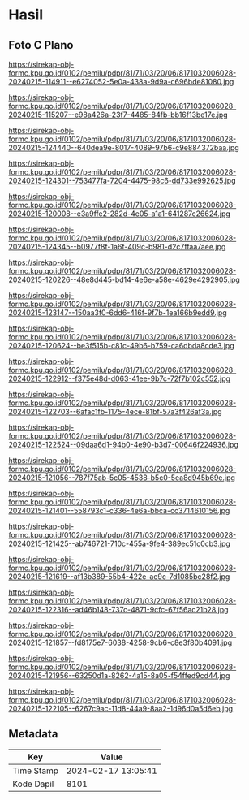 # Hasil

## Foto C Plano

https://sirekap-obj-formc.kpu.go.id/0102/pemilu/pdpr/81/71/03/20/06/8171032006028-20240215-114911--e6274052-5e0a-438a-9d9a-c696bde81080.jpg

https://sirekap-obj-formc.kpu.go.id/0102/pemilu/pdpr/81/71/03/20/06/8171032006028-20240215-115207--e98a426a-23f7-4485-84fb-bb16f13be17e.jpg

https://sirekap-obj-formc.kpu.go.id/0102/pemilu/pdpr/81/71/03/20/06/8171032006028-20240215-124440--640dea9e-8017-4089-97b6-c9e884372baa.jpg

https://sirekap-obj-formc.kpu.go.id/0102/pemilu/pdpr/81/71/03/20/06/8171032006028-20240215-124301--753477fa-7204-4475-98c6-dd733e992625.jpg

https://sirekap-obj-formc.kpu.go.id/0102/pemilu/pdpr/81/71/03/20/06/8171032006028-20240215-120008--e3a9ffe2-282d-4e05-a1a1-641287c26624.jpg

https://sirekap-obj-formc.kpu.go.id/0102/pemilu/pdpr/81/71/03/20/06/8171032006028-20240215-124345--b0977f8f-1a6f-409c-b981-d2c7ffaa7aee.jpg

https://sirekap-obj-formc.kpu.go.id/0102/pemilu/pdpr/81/71/03/20/06/8171032006028-20240215-120226--48e8d445-bd14-4e6e-a58e-4629e4292905.jpg

https://sirekap-obj-formc.kpu.go.id/0102/pemilu/pdpr/81/71/03/20/06/8171032006028-20240215-123147--150aa3f0-6dd6-416f-9f7b-1ea166b9edd9.jpg

https://sirekap-obj-formc.kpu.go.id/0102/pemilu/pdpr/81/71/03/20/06/8171032006028-20240215-120624--be3f515b-c81c-49b6-b759-ca6dbda8cde3.jpg

https://sirekap-obj-formc.kpu.go.id/0102/pemilu/pdpr/81/71/03/20/06/8171032006028-20240215-122912--f375e48d-d063-41ee-9b7c-72f7b102c552.jpg

https://sirekap-obj-formc.kpu.go.id/0102/pemilu/pdpr/81/71/03/20/06/8171032006028-20240215-122703--6afac1fb-1175-4ece-81bf-57a3f426af3a.jpg

https://sirekap-obj-formc.kpu.go.id/0102/pemilu/pdpr/81/71/03/20/06/8171032006028-20240215-122524--09daa6d1-94b0-4e90-b3d7-00646f224936.jpg

https://sirekap-obj-formc.kpu.go.id/0102/pemilu/pdpr/81/71/03/20/06/8171032006028-20240215-121056--787f75ab-5c05-4538-b5c0-5ea8d945b69e.jpg

https://sirekap-obj-formc.kpu.go.id/0102/pemilu/pdpr/81/71/03/20/06/8171032006028-20240215-121401--558793c1-c336-4e6a-bbca-cc3714610156.jpg

https://sirekap-obj-formc.kpu.go.id/0102/pemilu/pdpr/81/71/03/20/06/8171032006028-20240215-121425--ab746721-710c-455a-9fe4-389ec51c0cb3.jpg

https://sirekap-obj-formc.kpu.go.id/0102/pemilu/pdpr/81/71/03/20/06/8171032006028-20240215-121619--af13b389-55b4-422e-ae9c-7d1085bc28f2.jpg

https://sirekap-obj-formc.kpu.go.id/0102/pemilu/pdpr/81/71/03/20/06/8171032006028-20240215-122316--ad46b148-737c-4871-9cfc-67f56ac21b28.jpg

https://sirekap-obj-formc.kpu.go.id/0102/pemilu/pdpr/81/71/03/20/06/8171032006028-20240215-121857--fd8175e7-6038-4258-9cb6-c8e3f80b4091.jpg

https://sirekap-obj-formc.kpu.go.id/0102/pemilu/pdpr/81/71/03/20/06/8171032006028-20240215-121956--63250d1a-8262-4a15-8a05-f54ffed9cd44.jpg

https://sirekap-obj-formc.kpu.go.id/0102/pemilu/pdpr/81/71/03/20/06/8171032006028-20240215-122105--6267c9ac-11d8-44a9-8aa2-1d96d0a5d6eb.jpg


## Metadata

| Key        | Value               |
| ---------- | ------------------- |
| Time Stamp | 2024-02-17 13:05:41 |
| Kode Dapil | 8101                |



